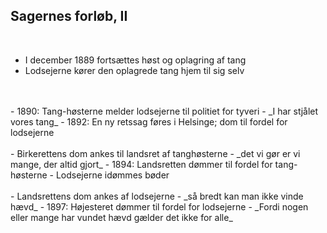 ## Sagernes forløb, II

<br/>


- I december 1889 fortsættes høst og oplagring af tang
- <span class="fragment custom blur">Lodsejerne kører den oplagrede tang hjem til sig selv</span>
<br/>
<br/>
- <span class="fragment custom blur">1890: Tang-høsterne melder lodsejerne til politiet for tyveri
  - _I har stjålet vores tang_</span>
- <span class="fragment custom blur">1892: En ny retssag føres i Helsinge; dom til fordel for lodsejerne</span>
<br/>
<br/>
- <span class="fragment custom blur">Birkerettens dom ankes til landsret af tanghøsterne
  - _det vi gør er vi mange, der altid gjort_</span>
- <span class="fragment custom blur">1894: Landsretten dømmer til fordel for tang-høsterne 
  - Lodsejerne idømmes bøder</span>
<br/>
<br/>
- <span class="fragment custom blur">Landsrettens dom ankes af lodsejerne - _så bredt kan man ikke vinde hævd_</span>
- <span class="fragment custom blur">1897: Højesteret dømmer til fordel for lodsejerne
  - _Fordi nogen eller mange har vundet hævd gælder det ikke for alle_
</span>

